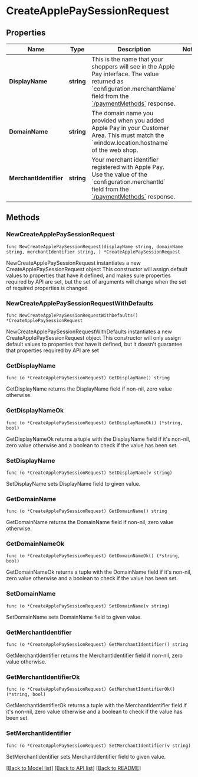 # CreateApplePaySessionRequest

## Properties

Name | Type | Description | Notes
------------ | ------------- | ------------- | -------------
**DisplayName** | **string** | This is the name that your shoppers will see in the Apple Pay interface.  The value returned as &#x60;configuration.merchantName&#x60; field from the [&#x60;/paymentMethods&#x60;](https://docs.adyen.com/api-explorer/#/CheckoutService/latest/post/paymentMethods) response. | 
**DomainName** | **string** | The domain name you provided when you added Apple Pay in your Customer Area.  This must match the &#x60;window.location.hostname&#x60; of the web shop. | 
**MerchantIdentifier** | **string** | Your merchant identifier registered with Apple Pay.  Use the value of the &#x60;configuration.merchantId&#x60; field from the [&#x60;/paymentMethods&#x60;](https://docs.adyen.com/api-explorer/#/CheckoutService/latest/post/paymentMethods) response. | 

## Methods

### NewCreateApplePaySessionRequest

`func NewCreateApplePaySessionRequest(displayName string, domainName string, merchantIdentifier string, ) *CreateApplePaySessionRequest`

NewCreateApplePaySessionRequest instantiates a new CreateApplePaySessionRequest object
This constructor will assign default values to properties that have it defined,
and makes sure properties required by API are set, but the set of arguments
will change when the set of required properties is changed

### NewCreateApplePaySessionRequestWithDefaults

`func NewCreateApplePaySessionRequestWithDefaults() *CreateApplePaySessionRequest`

NewCreateApplePaySessionRequestWithDefaults instantiates a new CreateApplePaySessionRequest object
This constructor will only assign default values to properties that have it defined,
but it doesn't guarantee that properties required by API are set

### GetDisplayName

`func (o *CreateApplePaySessionRequest) GetDisplayName() string`

GetDisplayName returns the DisplayName field if non-nil, zero value otherwise.

### GetDisplayNameOk

`func (o *CreateApplePaySessionRequest) GetDisplayNameOk() (*string, bool)`

GetDisplayNameOk returns a tuple with the DisplayName field if it's non-nil, zero value otherwise
and a boolean to check if the value has been set.

### SetDisplayName

`func (o *CreateApplePaySessionRequest) SetDisplayName(v string)`

SetDisplayName sets DisplayName field to given value.


### GetDomainName

`func (o *CreateApplePaySessionRequest) GetDomainName() string`

GetDomainName returns the DomainName field if non-nil, zero value otherwise.

### GetDomainNameOk

`func (o *CreateApplePaySessionRequest) GetDomainNameOk() (*string, bool)`

GetDomainNameOk returns a tuple with the DomainName field if it's non-nil, zero value otherwise
and a boolean to check if the value has been set.

### SetDomainName

`func (o *CreateApplePaySessionRequest) SetDomainName(v string)`

SetDomainName sets DomainName field to given value.


### GetMerchantIdentifier

`func (o *CreateApplePaySessionRequest) GetMerchantIdentifier() string`

GetMerchantIdentifier returns the MerchantIdentifier field if non-nil, zero value otherwise.

### GetMerchantIdentifierOk

`func (o *CreateApplePaySessionRequest) GetMerchantIdentifierOk() (*string, bool)`

GetMerchantIdentifierOk returns a tuple with the MerchantIdentifier field if it's non-nil, zero value otherwise
and a boolean to check if the value has been set.

### SetMerchantIdentifier

`func (o *CreateApplePaySessionRequest) SetMerchantIdentifier(v string)`

SetMerchantIdentifier sets MerchantIdentifier field to given value.



[[Back to Model list]](../README.md#documentation-for-models) [[Back to API list]](../README.md#documentation-for-api-endpoints) [[Back to README]](../README.md)



